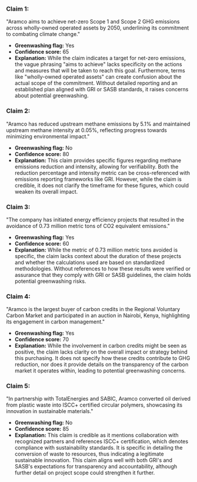 ### Claim 1: 
"Aramco aims to achieve net-zero Scope 1 and Scope 2 GHG emissions across wholly-owned operated assets by 2050, underlining its commitment to combating climate change."
- **Greenwashing flag:** Yes
- **Confidence score:** 65
- **Explanation:** While the claim indicates a target for net-zero emissions, the vague phrasing "aims to achieve" lacks specificity on the actions and measures that will be taken to reach this goal. Furthermore, terms like "wholly-owned operated assets" can create confusion about the actual scope of the commitment. Without detailed reporting and an established plan aligned with GRI or SASB standards, it raises concerns about potential greenwashing. 

### Claim 2: 
"Aramco has reduced upstream methane emissions by 5.1% and maintained upstream methane intensity at 0.05%, reflecting progress towards minimizing environmental impact."
- **Greenwashing flag:** No
- **Confidence score:** 80
- **Explanation:** This claim provides specific figures regarding methane emissions reduction and intensity, allowing for verifiability. Both the reduction percentage and intensity metric can be cross-referenced with emissions reporting frameworks like GRI. However, while the claim is credible, it does not clarify the timeframe for these figures, which could weaken its overall impact.

### Claim 3: 
"The company has initiated energy efficiency projects that resulted in the avoidance of 0.73 million metric tons of CO2 equivalent emissions."
- **Greenwashing flag:** Yes
- **Confidence score:** 60
- **Explanation:** While the metric of 0.73 million metric tons avoided is specific, the claim lacks context about the duration of these projects and whether the calculations used are based on standardized methodologies. Without references to how these results were verified or assurance that they comply with GRI or SASB guidelines, the claim holds potential greenwashing risks.

### Claim 4: 
"Aramco is the largest buyer of carbon credits in the Regional Voluntary Carbon Market and participated in an auction in Nairobi, Kenya, highlighting its engagement in carbon management."
- **Greenwashing flag:** Yes
- **Confidence score:** 70
- **Explanation:** While the involvement in carbon credits might be seen as positive, the claim lacks clarity on the overall impact or strategy behind this purchasing. It does not specify how these credits contribute to GHG reduction, nor does it provide details on the transparency of the carbon market it operates within, leading to potential greenwashing concerns.

### Claim 5: 
"In partnership with TotalEnergies and SABIC, Aramco converted oil derived from plastic waste into ISCC+ certified circular polymers, showcasing its innovation in sustainable materials."
- **Greenwashing flag:** No
- **Confidence score:** 85
- **Explanation:** This claim is credible as it mentions collaboration with recognized partners and references ISCC+ certification, which denotes compliance with sustainability standards. It is specific in detailing the conversion of waste to resources, thus indicating a legitimate sustainable innovation. This claim aligns well with both GRI's and SASB's expectations for transparency and accountability, although further detail on project scope could strengthen it further.